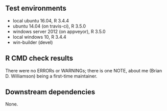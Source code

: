 ## Test environments
* local ubuntu 16.04, R 3.4.4
* ubuntu 14.04 (on travis-ci), R 3.5.0
* windows server 2012 (on appveyor), R 3.5.0
* local windows 10, R 3.4.4
* win-builder (devel)

## R CMD check results
There were no ERRORs or WARNINGs; there is one NOTE, about me (Brian D. Williamson) being a first-time maintainer.


## Downstream dependencies
None.